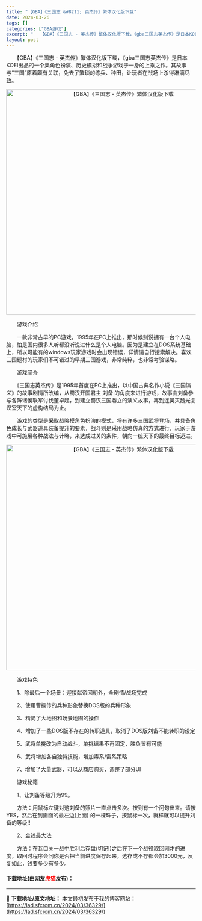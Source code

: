 ```yaml
---
title: "【GBA】《三国志 &#8211; 英杰传》繁体汉化版下载"
date: 2024-03-26
tags: []
categories: ["GBA游戏"]
excerpt: "　　【GBA】《三国志 - 英杰传》繁体汉化版下载，《gba三国志英杰传》是日本KOEI出品的一个集角色扮演、历史模拟和战争游戏于一身的上乘之作。其故事与&ldquo;三国&rdquo;原着颇有关联，免去了繁琐的练兵、种田，让玩者在战场上杀得淋漓尽致。 　　游戏介绍 　　一款非常古早的PC游戏，19&hellip;"
layout: post
---
```


 <p>　　【GBA】《三国志 - 英杰传》繁体汉化版下载，《gba三国志英杰传》是日本KOEI出品的一个集角色扮演、历史模拟和战争游戏于一身的上乘之作。其故事与&ldquo;三国&rdquo;原着颇有关联，免去了繁琐的练兵、种田，让玩者在战场上杀得淋漓尽致。</p> <p align="center"><img align="" border="0" src="https://lad.sfcrom.cn/wp-content/uploads/2024/03/20240326_6602650c85f43.jpg" width="600" alt="【GBA】《三国志 - 英杰传》繁体汉化版下载" /></p> <p>　　游戏介绍</p> <p>　　一款非常古早的PC游戏，1995年在PC上推出，那时候别说拥有一台个人电脑，怕是国内很多人听都没听说过什么是个人电脑。因为是建立在DOS系统基础上，所以可能有的windows玩家游戏时会出现错误，详情请自行搜索解决。喜欢三国题材的玩家们不可错过的早期三国游戏，非常纯粹，也非常考验谋略。</p> <p>　　游戏简介</p> <p>　　《三国志英杰传》是1995年首度在PC上推出，以中国古典名作小说《三国演义》的故事剧情所改编，从蜀汉开国君主 刘备 的角度来进行游戏，故事由刘备参与各阵诸侯联军讨伐董卓起，到建立蜀汉三国鼎立的演义故事，再到连吴灭魏光复汉室天下的虚构结局为止。</p> <p>　　游戏的类型是采取战略模角色扮演的模式，将有许多三国武将登场，并具备角色成长与武器道具装备提升的要素，战斗则是采用战略仿真的方式进行，玩家于游戏中可施展各种战法与计略，来达成过关的条件，朝向一统天下的最终目标迈进。</p> <p align="center"><img align="" border="0" src="https://lad.sfcrom.cn/wp-content/uploads/2024/03/20240326_6602650cf3b84.jpg" width="600" alt="【GBA】《三国志 - 英杰传》繁体汉化版下载" /></p> <p>　　游戏特色</p> <p>　　1、除最后一个场景：迎接献帝回朝外，全剧情/战场完成</p> <p>　　2、使用曹操传的兵种形象替换DOS版的兵种形象</p> <p>　　3、精简了大地图和场景地图的操作</p> <p>　　4、增加了一些DOS版不存在的转职道具，取消了DOS版刘备不能转职的设定</p> <p>　　5、武将单挑改为自动战斗，单挑结果不再固定，胜负皆有可能</p> <p>　　6、武将增加各自独特技能，增加毒系/雷系策略</p> <p>　　7、增加了大量武器，可以从商店购买，调整了部分UI</p> <p>　　游戏秘籍</p> <p>　　1、让刘备等级升为99。</p> <p>　　方法：用鼠标左键对这刘备的照片一直点击多次。按到有一个问句出来。请按YES，然后在到画面的最左边(上面) 的一棵珠子，按鼠标一次，就样就可以提升刘备的等级!!</p> <p>　　2、金钱最大法</p> <p>　　方法：在瓦口关一战中胜利后存盘(切记!)之后在下一个战役取回刚才的进度，取回时程序会问你是否把当前进度保存起来，选存或不存都会加3000元，反复如此，钱要多少有多少。</p> <p><h4>下载地址(由网友<font color="red">虎猫</font>发布)：</h4></p> 

---
📖 **下载地址/原文地址：** 本文最初发布于我的博客网站：[https://lad.sfcrom.cn/2024/03/36329/](https://lad.sfcrom.cn/2024/03/36329/)
